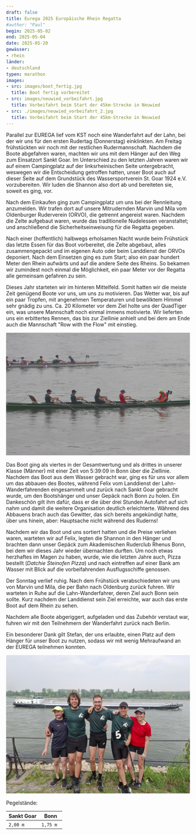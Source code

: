 ```yaml
---
draft: false
title: Eurega 2025 Europäische Rhein Regatta
#author: "Paul"
begin: 2025-05-02
end: 2025-05-04
date: 2025-05-20
gewässer:
- rhein
länder:
- deutschland
typen: marathon
images:
- src: images/boot_fertig.jpg
  title: Boot fertig vorbereitet
- src: images/neuwied_vorbeifahrt.jpg
  title: Vorbeifahrt beim Start der 45km-Strecke in Neuwied
- src: ./images/neuwied_vorbeifahrt_2.jpg
  title: Vorbeifahrt beim Start der 45km-Strecke in Neuwied
---
```


Parallel zur EUREGA lief vom KST noch eine Wanderfahrt auf der Lahn, bei der wir uns für den ersten Rudertag (Donnerstag) einklinkten.
Am Freitag frühstückten wir noch mit der restlichen Rudermannschaft.
Nachdem die Boote abgefahren waren, machten wir uns mit dem Hänger auf den Weg zum Einsatzort Sankt Goar.
Im Unterschied zu den letzten Jahren waren wir auf einem Campingplatz auf der linksrheinischen Seite untergebracht, weswegen wir die Entscheidung getroffen hatten, unser Boot auch auf dieser Seite auf dem Grundstück des Wassersportverein St. Goar 1924 e.V. vorzubereiten.
Wir luden die Shannon also dort ab und bereiteten sie, soweit es ging, vor.

Nach dem Einkaufen ging zum Campingplatz um uns bei der Rennleitung anzumelden.
Wir trafen dort auf unsere Mitrudernden Marvin und Mila vom Oldenburger Ruderverein (ORVO), die getrennt angereist waren.
Nachdem die Zelte aufgebaut waren, wurde das traditionelle Nudelessen veranstaltet; und anschließend die Sicherheitseinweisung für die Regatta gegeben.

Nach einer (hoffentlich) halbwegs erholsamen Nacht wurde beim Frühstück das letzte Essen für das Boot vorbereitet, die Zelte abgebaut, alles zusammengepackt und im eigenen Auto oder beim Landdienst der ORVOs deponiert.
Nach dem Einsetzen ging es zum Start; also ein paar hundert Meter den Rhein aufwärts und auf die andere Seite des Rheins. So bekamen wir zumindest noch einmal die Möglichkeit, ein paar Meter vor der Regatta alle gemeinsam gefahren zu sein.

Dieses Jahr starteten wir im hinteren Mittelfeld.
Somit hatten wir die meiste Zeit genügend Boote vor uns, um uns zu motivieren.
Das Wetter war, bis auf ein paar Tropfen, mit angenehmen Temperaturen und bewölktem Himmel sehr gnädig zu uns.
Ca. 20 Kilometer vor dem Ziel holte uns der QuadTiger ein, was unsere Mannschaft noch einmal immens motivierte.
Wir lieferten uns ein erbittertes Rennen, das bis zur Ziellinie anhielt und bei dem am Ende auch die Mannschaft "Row with the Flow" mit einstieg.

![Zieleinfahrt](images/zieleinfahrt.jpg)

Das Boot ging als viertes in der Gesamtwertung und als drittes in unserer Klasse (Männer) mit einer Zeit von 5:39:09 in Bonn über die Ziellinie.
Nachdem das Boot aus dem Wasser gebracht war, ging es für uns vor allem um das abbauen des Bootes, während Felix vom Landdienst der Lahn-Wanderfahrenden eingesammelt und zurück nach Sankt Goar gebracht wurde, um den Bootshänger und unser Gepäck nach Bonn zu holen.
Ein Dankeschön gilt ihm dafür, dass er die über drei Stunden Autofahrt auf sich nahm und damit die weitere Organisation deutlich erleichterte.
Während des Abbauens brach auch das Gewitter, das sich bereits angekündigt hatte, über uns hinein, aber: Hauptsache nicht während des Ruderns!

Nachdem wir das Boot und uns sortiert hatten und die Preise verliehen waren, warteten wir auf Felix, legten die Shannon in den Hänger und brachten dann unser Gepäck
zum Akademischen Ruderclub Rhenus Bonn, bei dem wir dieses Jahr wieder übernachten durften.
Um noch etwas herzhaftes im Magen zu haben, wurde, wie die letzten Jahre auch, Pizza bestellt (_Datchie Steinofen Pizza_) und nach eintreffen auf einer Bank am Wasser mit Blick auf die vorbeifahrenden Ausflugsschiffe genossen.

Der Sonntag verlief ruhig. Nach dem Frühstück verabschiedeten wir uns von Marvin und Mila, die per Bahn nach Oldenburg zurück fuhren.
Wir warteten in Ruhe auf die Lahn-Wanderfahrer, deren Ziel auch Bonn sein sollte. Kurz nachdem der Landdienst sein Ziel erreichte, war auch das erste Boot auf dem Rhein zu sehen.

Nachdem alle Boote abgeriggert, aufgeladen und das Zubehör verstaut war, fuhren wir mit den Teilnehmern der Wanderfahrt zurück nach Berlin.

Ein besonderer Dank gilt Stefan, der uns erlaubte, einen Platz auf dem Hänger für unser Boot zu nutzen, sodass wir mit wenig Mehraufwand an der EUREGA teilnehmen konnten.

![Mannschaft im Ziel](images/mannschaft_im_ziel.jpg)

Pegelstände:

| Sankt Goar | Bonn      |
|------------|-----------|
| `2,00 m`   | `1,75 m ` | 
